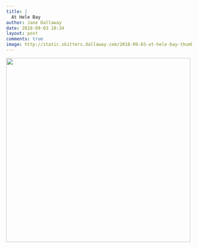 ```yaml
---
title: |
  At Hele Bay
author: Jane Dallaway
date: 2018-09-03 18:34
layout: post
comments: true
image: http://static.skitters.dallaway.com/2018-09-03-at-hele-bay-thumb-1-IMG-6306.JPG
---
```


<div>
        <a href="http://static.skitters.dallaway.com/2018-09-03-at-hele-bay-fullsize-1-IMG-6306.JPG">
          <img src="http://static.skitters.dallaway.com/2018-09-03-at-hele-bay-thumb-1-IMG-6306.JPG" width="500" height="500"/>
        </a>
      </div>


  
      